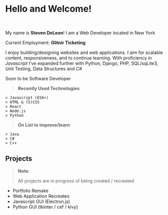 Hello and Welcome!
===================
<br>
<p>
My name is <strong>Steven DeLeon</strong>! I am a Web Developer located in New York 
</p>
<p>
Current Employment: <strong>Glitnir Ticketing</strong>
</p>
<p>
I enjoy building/designing websites and web applications. I aim for scalable content, responsiveness, and to continue learning. With proficiency in <em>Javascript</em> I've expanded further with Python, Django, PHP, SQL/sqLite3, Unit Testing, Data Structures and C#
</p>
<p>
Soon to be Software Developer
</p>



> **Recently Used Technologies**
> 
```
> Javascript (ES6+) 
> HTML & (S)CSS
> React
> Node.js
> Python
```

> **On List to improve/learn**
```
> Java
> C#
> C++
```
Projects
--------------------
> **Note**:
>
> All projects are in progress of being created / recreated

- Portfolio Remake
- Web Application Recreates
- Javascript GUI (Electron.js)
- Python GUI (tkinter / cef / kivy)




<!--
**Stevendeleon/Stevendeleon** is a ✨ _special_ ✨ repository because its `README.md` (this file) appears on your GitHub profile.

Here are some ideas to get you started:

- 🔭 I’m currently working on ...
- 🌱 I’m currently learning ...
- 👯 I’m looking to collaborate on ...
- 🤔 I’m looking for help with ...
- 💬 Ask me about ...
- 📫 How to reach me: ...
- 😄 Pronouns: ...
- ⚡ Fun fact: ...



-->
